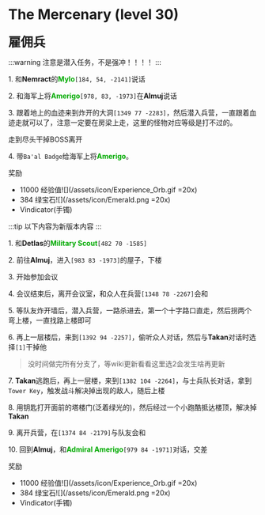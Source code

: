 # The Mercenary (level 30)
<span style="font-size: 25px;">**雇佣兵**</span>

:::warning
注意是潜入任务，不是强冲！！！！
:::

<span class="stage-index">1.</span> 和**Nemract**的<font color=00AA00>**Mylo**</font>`[184, 54, -2141]`说话

<span class="stage-index">2.</span> 和海军上将<font color=00AA00>**Amerigo**</font>`[978, 83, -1973]`在**Almuj**说话

<span class="stage-index">3.</span> 跟着地上的血迹来到炸开的大洞`[1349 77 -2283]`，然后潜入兵营，一直跟着血迹走就可以了，注意一定要在房梁上走，这里的怪物对应等级是打不过的。

走到尽头干掉BOSS离开

<span class="stage-index">4.</span> 带`Ba'al Badge`给海军上将<font color=00AA00>**Amerigo**</font>。

奖励
+ 11000 经验值![](/assets/icon/Experience_Orb.gif =20x)
+ 384 绿宝石![](/assets/icon/Emerald.png =20x) 
+ Vindicator(手镯)

:::tip
以下内容为新版本内容
:::

<span class="stage-index">1.</span> 和**Detlas**的<font color=00AA00>**Military Scout**</font>`[482 70 -1585]`

<span class="stage-index">2.</span> 前往**Almuj**，进入`[983 83 -1973]`的屋子，下楼

<span class="stage-index">3.</span> 开始参加会议

<span class="stage-index">4.</span> 会议结束后，离开会议室，和众人在兵营`[1348 78 -2267]`会和

<span class="stage-index">5.</span> 等队友炸开墙后，潜入兵营，一路杀进去，第一个十字路口直走，然后拐两个弯上楼，一直找路上楼即可

<span class="stage-index">6.</span> 再上一层楼后，来到`[1392 94 -2257]`，偷听众人对话，然后与**Takan**对话时选择`[1]`干掉他

>没时间做完所有分支了，等wiki更新看看这里选2会发生啥再更新

<span class="stage-index">7.</span> **Takan**逃跑后，再上一层楼，来到`[1382 104 -2264]`，与士兵队长对话，拿到`Tower Key`，触发战斗解决掉出现的敌人，随后上楼

<span class="stage-index">8.</span> 用钥匙打开面前的塔楼门(泛着绿光的)，然后经过一个小跑酷抵达楼顶，解决掉**Takan**

<span class="stage-index">9.</span> 离开兵营，在`[1374 84 -2179]`与队友会和

<span class="stage-index">10.</span> 回到**Almuj**，和<font color=00AA00>**Admiral Amerigo**</font>`[979 84 -1971]`对话，交差

奖励
+ 11000 经验值![](/assets/icon/Experience_Orb.gif =20x)
+ 384 绿宝石![](/assets/icon/Emerald.png =20x) 
+ Vindicator(手镯)


